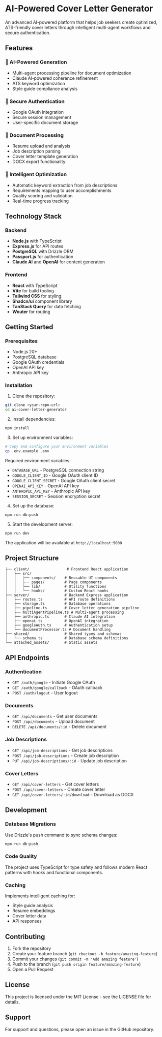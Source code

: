 # AI-Powered Cover Letter Generator

An advanced AI-powered platform that helps job seekers create optimized, ATS-friendly cover letters through intelligent multi-agent workflows and secure authentication.

## Features

### 🤖 AI-Powered Generation
- Multi-agent processing pipeline for document optimization
- Claude AI-powered coherence refinement
- ATS keyword optimization
- Style guide compliance analysis

### 🔐 Secure Authentication
- Google OAuth integration
- Secure session management
- User-specific document storage

### 📄 Document Processing
- Resume upload and analysis
- Job description parsing
- Cover letter template generation
- DOCX export functionality

### 🎯 Intelligent Optimization
- Automatic keyword extraction from job descriptions
- Requirements mapping to user accomplishments
- Quality scoring and validation
- Real-time progress tracking

## Technology Stack

### Backend
- **Node.js** with TypeScript
- **Express.js** for API routes
- **PostgreSQL** with Drizzle ORM
- **Passport.js** for authentication
- **Claude AI** and **OpenAI** for content generation

### Frontend
- **React** with TypeScript
- **Vite** for build tooling
- **Tailwind CSS** for styling
- **Shadcn/ui** component library
- **TanStack Query** for data fetching
- **Wouter** for routing

## Getting Started

### Prerequisites
- Node.js 20+
- PostgreSQL database
- Google OAuth credentials
- OpenAI API key
- Anthropic API key

### Installation

1. Clone the repository:
```bash
git clone <your-repo-url>
cd ai-cover-letter-generator
```

2. Install dependencies:
```bash
npm install
```

3. Set up environment variables:
```bash
# Copy and configure your environment variables
cp .env.example .env
```

Required environment variables:
- `DATABASE_URL` - PostgreSQL connection string
- `GOOGLE_CLIENT_ID` - Google OAuth client ID
- `GOOGLE_CLIENT_SECRET` - Google OAuth client secret
- `OPENAI_API_KEY` - OpenAI API key
- `ANTHROPIC_API_KEY` - Anthropic API key
- `SESSION_SECRET` - Session encryption secret

4. Set up the database:
```bash
npm run db:push
```

5. Start the development server:
```bash
npm run dev
```

The application will be available at `http://localhost:5000`

## Project Structure

```
├── client/                 # Frontend React application
│   ├── src/
│   │   ├── components/    # Reusable UI components
│   │   ├── pages/         # Page components
│   │   ├── lib/           # Utility functions
│   │   └── hooks/         # Custom React hooks
├── server/                # Backend Express application
│   ├── routes.ts          # API route definitions
│   ├── storage.ts         # Database operations
│   ├── pipeline.ts        # Cover letter generation pipeline
│   ├── multiAgentPipeline.ts # Multi-agent processing
│   ├── anthropic.ts       # Claude AI integration
│   ├── openai.ts          # OpenAI integration
│   ├── googleAuth.ts      # Authentication setup
│   └── documentProcessor.ts # Document handling
├── shared/                # Shared types and schemas
│   └── schema.ts          # Database schema definitions
└── attached_assets/       # Static assets
```

## API Endpoints

### Authentication
- `GET /auth/google` - Initiate Google OAuth
- `GET /auth/google/callback` - OAuth callback
- `POST /auth/logout` - User logout

### Documents
- `GET /api/documents` - Get user documents
- `POST /api/documents` - Upload document
- `DELETE /api/documents/:id` - Delete document

### Job Descriptions
- `GET /api/job-descriptions` - Get job descriptions
- `POST /api/job-descriptions` - Create job description
- `PUT /api/job-descriptions/:id` - Update job description

### Cover Letters
- `GET /api/cover-letters` - Get cover letters
- `POST /api/cover-letters` - Create cover letter
- `GET /api/cover-letters/:id/download` - Download as DOCX

## Development

### Database Migrations
Use Drizzle's push command to sync schema changes:
```bash
npm run db:push
```

### Code Quality
The project uses TypeScript for type safety and follows modern React patterns with hooks and functional components.

### Caching
Implements intelligent caching for:
- Style guide analysis
- Resume embeddings
- Cover letter data
- API responses

## Contributing

1. Fork the repository
2. Create your feature branch (`git checkout -b feature/amazing-feature`)
3. Commit your changes (`git commit -m 'Add amazing feature'`)
4. Push to the branch (`git push origin feature/amazing-feature`)
5. Open a Pull Request

## License

This project is licensed under the MIT License - see the LICENSE file for details.

## Support

For support and questions, please open an issue in the GitHub repository.